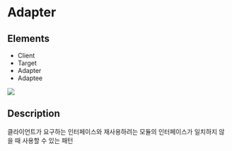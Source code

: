 # Adapter

## Elements

- Client
- Target
- Adapter
- Adaptee

![](adapter.png)

## Description
클라이언트가 요구하는 인터페이스와 재사용하려는 모듈의 인터페이스가 일치하지 않을 때 사용할 수 있는 패턴